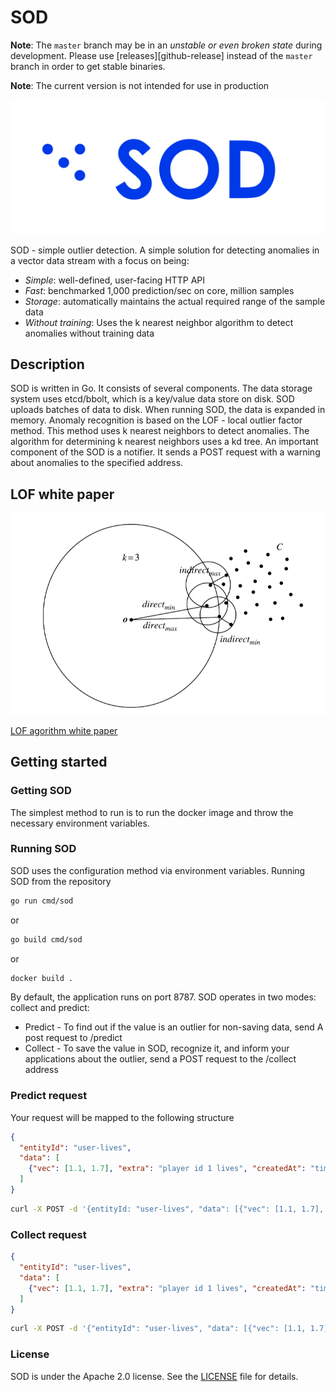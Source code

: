 # SOD

**Note**: The `master` branch may be in an *unstable or even broken state* during development. Please use [releases][github-release] instead of the `master` branch in order to get stable binaries.

**Note**: The current version is not intended for use in production

![SOD Logo](docs/images/sod-horizontal-small.svg)

SOD  - simple outlier detection. A simple solution for detecting anomalies in a vector data stream with a focus on being:

* *Simple*: well-defined, user-facing HTTP API
* *Fast*: benchmarked 1,000 prediction/sec on core, million samples
* *Storage*: automatically maintains the actual required range of the sample data
* *Without training*: Uses the k nearest neighbor algorithm to detect anomalies without training data

## Description

SOD is written in Go. It consists of several components. The data storage system uses etcd/bbolt, which is a key/value data store on disk. SOD uploads batches of data to disk. When running SOD, the data is expanded in memory. Anomaly recognition is based on the LOF - local outlier factor method. This method uses k nearest neighbors to detect anomalies. The algorithm for determining k nearest neighbors uses a kd tree. An important component of the SOD is a notifier. It sends a POST request with a warning about anomalies to the specified address.

## LOF white paper

![lof image](docs/images/lof.png)

[LOF agorithm white paper](https://www.dbs.ifi.lmu.de/Publikationen/Papers/LOF.pdf)

## Getting started

### Getting SOD

The simplest method to run is to run the docker image and throw the necessary environment variables.

### Running SOD

SOD uses the configuration method via environment variables. 
Running SOD from the repository

```bash
go run cmd/sod
```

or

```bash
go build cmd/sod
```

or 

```bash
docker build .
```

By default, the application runs on port 8787. SOD operates in two modes: collect and predict:

* Predict - To find out if the value is an outlier for non-saving data, send A post request to /predict
* Collect - To save the value in SOD, recognize it, and inform your applications about the outlier, send a POST request to the /collect address

### Predict request

 Your request will be mapped to the following structure
```json
{
  "entityId": "user-lives",
  "data": [
    {"vec": [1.1, 1.7], "extra": "player id 1 lives", "createdAt": "timestamp"}
  ] 
}
```

```bash
curl -X POST -d '{entityId: "user-lives", "data": [{"vec": [1.1, 1.7], "extra": "player id 1 lives", "createdAt": "timestamp"}]}' http://localhost:8787/predict
```

### Collect request

```json
{
  "entityId": "user-lives",
  "data": [
    {"vec": [1.1, 1.7], "extra": "player id 1 lives", "createdAt": "timestamp"}
  ] 
}
```

```bash
curl -X POST -d '{"entityId": "user-lives", "data": [{"vec": [1.1, 1.7], "extra": "player id 1 lives", "createdAt": "timestamp"}]}' http://localhost:8787/collect
```

### License

SOD is under the Apache 2.0 license. See the [LICENSE](LICENSE) file for details.

